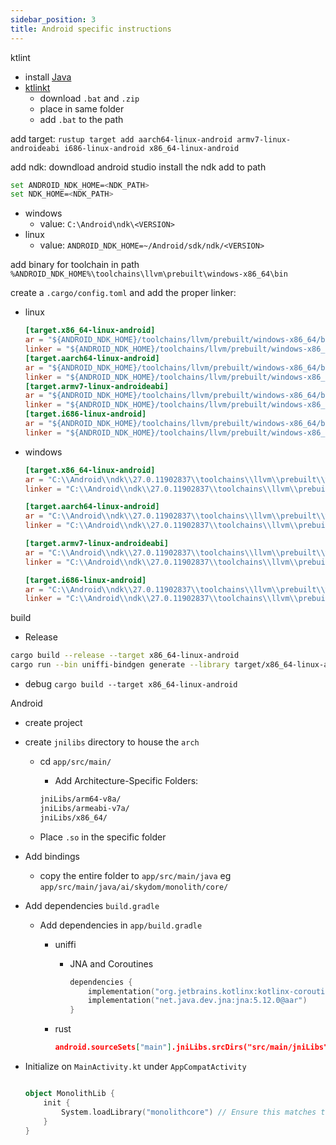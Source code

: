 ```yaml
---
sidebar_position: 3
title: Android specific instructions
---
```


ktlint

* install [Java](https://learn.microsoft.com/en-us/java/openjdk/download#openjdk-17)
* [ktlinkt](https://github.com/pinterest/ktlint/releases)
  * download `.bat` and `.zip`
  * place in same folder
  * add `.bat` to the path

add target:
`rustup target add aarch64-linux-android armv7-linux-androideabi i686-linux-android x86_64-linux-android`

add ndk:
downdload android studio install the ndk add to path

```bash
set ANDROID_NDK_HOME=<NDK_PATH>
set NDK_HOME=<NDK_PATH>
```

* windows
  * value: `C:\Android\ndk\<VERSION>`
* linux
  * value:  `ANDROID_NDK_HOME=~/Android/sdk/ndk/<VERSION>`

add binary for toolchain in path
`%ANDROID_NDK_HOME%\toolchains\llvm\prebuilt\windows-x86_64\bin`

create a `.cargo/config.toml` and add the proper linker:

* linux

    ```toml
    [target.x86_64-linux-android]
    ar = "${ANDROID_NDK_HOME}/toolchains/llvm/prebuilt/windows-x86_64/bin/llvm-ar"
    linker = "${ANDROID_NDK_HOME}/toolchains/llvm/prebuilt/windows-x86_64/bin/x86_64-linux-android21-clang"
    [target.aarch64-linux-android]
    ar = "${ANDROID_NDK_HOME}/toolchains/llvm/prebuilt/windows-x86_64/bin/llvm-ar"
    linker = "${ANDROID_NDK_HOME}/toolchains/llvm/prebuilt/windows-x86_64/bin/aarch64-linux-android21-clang"
    [target.armv7-linux-androideabi]
    ar = "${ANDROID_NDK_HOME}/toolchains/llvm/prebuilt/windows-x86_64/bin/llvm-ar"
    linker = "${ANDROID_NDK_HOME}/toolchains/llvm/prebuilt/windows-x86_64/bin/armv7a-linux-androideabi21-clang"
    [target.i686-linux-android]
    ar = "${ANDROID_NDK_HOME}/toolchains/llvm/prebuilt/windows-x86_64/bin/llvm-ar"
    linker = "${ANDROID_NDK_HOME}/toolchains/llvm/prebuilt/windows-x86_64/bin/i686-linux-android21-clang"

    ```

* windows

    ```toml
    [target.x86_64-linux-android]
    ar = "C:\\Android\\ndk\\27.0.11902837\\toolchains\\llvm\\prebuilt\\windows-x86_64\\bin\\llvm-ar.exe"
    linker = "C:\\Android\\ndk\\27.0.11902837\\toolchains\\llvm\\prebuilt\\windows-x86_64\\bin\\x86_64-linux-android21-clang.cmd"

    [target.aarch64-linux-android]
    ar = "C:\\Android\\ndk\\27.0.11902837\\toolchains\\llvm\\prebuilt\\windows-x86_64\\bin\\llvm-ar.exe"
    linker = "C:\\Android\\ndk\\27.0.11902837\\toolchains\\llvm\\prebuilt\\windows-x86_64\\bin\\aarch64-linux-android21-clang.cmd"

    [target.armv7-linux-androideabi]
    ar = "C:\\Android\\ndk\\27.0.11902837\\toolchains\\llvm\\prebuilt\\windows-x86_64\\bin\\llvm-ar.exe"
    linker = "C:\\Android\\ndk\\27.0.11902837\\toolchains\\llvm\\prebuilt\\windows-x86_64\\bin\\armv7a-linux-androideabi21-clang.cmd"

    [target.i686-linux-android]
    ar = "C:\\Android\\ndk\\27.0.11902837\\toolchains\\llvm\\prebuilt\\windows-x86_64\\bin\\llvm-ar.exe"
    linker = "C:\\Android\\ndk\\27.0.11902837\\toolchains\\llvm\\prebuilt\\windows-x86_64\\bin\\i686-linux-android21-clang.cmd"
    ```

build

* Release

```sh
cargo build --release --target x86_64-linux-android
cargo run --bin uniffi-bindgen generate --library target/x86_64-linux-android/release/libmonolithcore.so --language kotlin --out-dir out
```

* debug
  `cargo build --target x86_64-linux-android`

Android

* create project
* create `jnilibs` directory to house the `arch`
  * cd `app/src/main/`
    * Add Architecture-Specific Folders:

    ```sh
    jniLibs/arm64-v8a/
    jniLibs/armeabi-v7a/
    jniLibs/x86_64/
    ```

  * Place `.so` in the specific folder
* Add bindings
  * copy the entire folder to `app/src/main/java` eg `app/src/main/java/ai/skydom/monolith/core/`
* Add dependencies `build.gradle`
  * Add dependencies in `app/build.gradle`
    * uniffi
      * JNA and Coroutines

        ```kotlin
        dependencies {
            implementation("org.jetbrains.kotlinx:kotlinx-coroutines-core:1.6.4")
            implementation("net.java.dev.jna:jna:5.12.0@aar")
        }
        ```

    * rust

      ```json
      android.sourceSets["main"].jniLibs.srcDirs("src/main/jniLibs")
      ```

* Initialize on `MainActivity.kt` under `AppCompatActivity`
  
  ```kotlin

  object MonolithLib {
      init {
          System.loadLibrary("monolithcore") // Ensure this matches the library name
      }
  }
  ```
